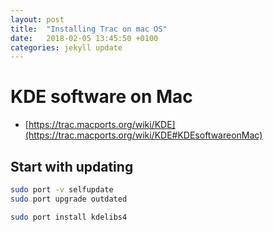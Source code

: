 ```yaml
---
layout: post
title:  "Installing Trac on mac OS"
date:   2018-02-05 13:45:50 +0100
categories: jekyll update
---
```

# KDE software on Mac

- [https://trac.macports.org/wiki/KDE](https://trac.macports.org/wiki/KDE#KDEsoftwareonMac)

## Start with updating

```bash
sudo port -v selfupdate
sudo port upgrade outdated
```

```bash
sudo port install kdelibs4
```
